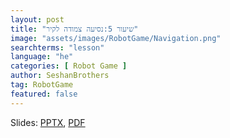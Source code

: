 ```yaml
---
layout: post
title: "שיעור 5:נסיעה צמודה לקיר"
image: "assets/images/RobotGame/Navigation.png"
searchterms: "lesson"
language: "he"
categories: [ Robot Game ]
author: SeshanBrothers
tag: RobotGame
featured: false
---
```




Slides: 
<a href="/he/RobotGame/files/WallFollowing.pptx">PPTX</a>,
<a href="/he/RobotGame/files/WallFollowing.pdf">PDF </a>